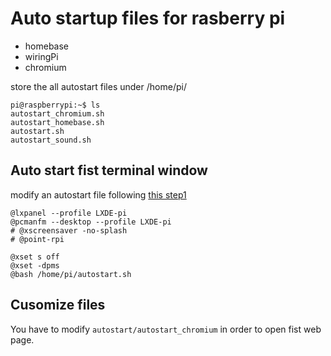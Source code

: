 # Auto startup files for rasberry pi
- homebase
- wiringPi
- chromium

store the all autostart files under /home/pi/

```terminal.pi
pi@raspberrypi:~$ ls   
autostart_chromium.sh						 
autostart_homebase.sh						 
autostart.sh							 
autostart_sound.sh						  
```


## Auto start fist terminal window
modify an autostart file following [this step1](https://www.raspberrypi-spy.co.uk/2014/05/how-to-autostart-apps-in-rasbian-lxde-desktop/)

```~/.config/lxsession/LXDE-pi/autostart
@lxpanel --profile LXDE-pi
@pcmanfm --desktop --profile LXDE-pi
# @xscreensaver -no-splash
# @point-rpi

@xset s off
@xset -dpms
@bash /home/pi/autostart.sh
```

## Cusomize files
You have to modify `autostart/autostart_chromium` in order to open fist web page.
